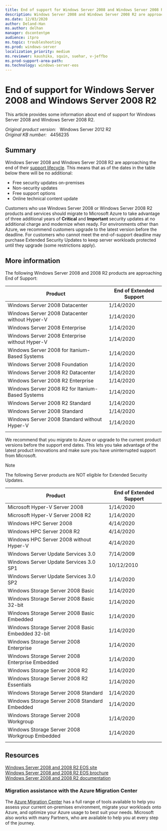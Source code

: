 ```yaml
---
title: End of support for Windows Server 2008 and Windows Server 2008 R2
description: Windows Server 2008 and Windows Server 2008 R2 are approaching their end of support lifecycle.
ms.date: 12/03/2020
author: Deland-Han
ms.author: delhan 
manager: dscontentpm
audience: itpro
ms.topic: troubleshooting
ms.prod: windows-server
localization_priority: medium
ms.reviewer: kaushika, squin, suehar, v-jeffbo
ms.prod-support-area-path: 
ms.technology: windows-server-eos
---
```

# End of support for Windows Server 2008 and Windows Server 2008 R2

This article provides some information about end of support for Windows Server 2008 and Windows Server 2008 R2.

_Original product version:_ &nbsp; Windows Server 2012 R2  
_Original KB number:_ &nbsp; 4456235

## Summary

Windows Server 2008 and Windows Server 2008 R2 are approaching the end of their [support lifecycle](/lifecycle/). This means that as of the dates in the table below there will be no additional:

- Free security updates on-premises
- Non-security updates
- Free support options
- Online technical content update

Customers who use Windows Server 2008 or Windows Server 2008 R2 products and services should migrate to Microsoft Azure to take advantage of three additional years of **Critical** and **Important** security updates at no additional charge and modernize when ready. For environments other than Azure, we recommend customers upgrade to the latest version before the deadline. For customers who cannot meet the end-of-support deadline may purchase Extended Security Updates to keep server workloads protected until they upgrade (some restrictions apply).

## More information

The following Windows Server 2008 and 2008 R2 products are approaching End of Support:

| **Product**| **End of Extended Support** |
|---|---|
| Windows Server 2008 Datacenter| 1/14/2020 |
| Windows Server 2008 Datacenter without Hyper-V| 1/14/2020 |
| Windows Server 2008 Enterprise| 1/14/2020 |
| Windows Server 2008 Enterprise without Hyper-V| 1/14/2020 |
| Windows Server 2008 for Itanium-Based Systems| 1/14/2020 |
| Windows Server 2008 Foundation| 1/14/2020 |
| Windows Server 2008 R2 Datacenter| 1/14/2020 |
| Windows Server 2008 R2 Enterprise| 1/14/2020 |
| Windows Server 2008 R2 for Itanium-Based Systems| 1/14/2020 |
| Windows Server 2008 R2 Standard| 1/14/2020 |
| Windows Server 2008 Standard| 1/14/2020 |
| Windows Server 2008 Standard without Hyper-V| 1/14/2020 |
|||

We recommend that you migrate to Azure or upgrade to the current product versions before the support end dates. This lets you take advantage of the latest product innovations and make sure you have uninterrupted support from Microsoft.

> [!Note]
> The following Server products are NOT eligible for Extended Security Updates.

| **Product**| **End of Extended Support** |
|---|---|
| Microsoft Hyper-V Server 2008| 1/14/2020 |
| Microsoft Hyper-V Server 2008 R2| 1/14/2020 |
| Windows HPC Server 2008| 4/14/2020 |
| Windows HPC Server 2008 R2| 4/14/2020 |
| Windows HPC Server 2008 without Hyper-V| 4/14/2020 |
| Windows Server Update Services 3.0| 7/14/2009 |
| Windows Server Update Services 3.0 SP1| 10/12/2010 |
| Windows Server Update Services 3.0 SP2| 1/14/2020 |
| Windows Storage Server 2008 Basic| 1/14/2020 |
| Windows Storage Server 2008 Basic 32-bit| 1/14/2020 |
| Windows Storage Server 2008 Basic Embedded| 1/14/2020 |
| Windows Storage Server 2008 Basic Embedded 32-bit| 1/14/2020 |
| Windows Storage Server 2008 Enterprise| 1/14/2020 |
| Windows Storage Server 2008 Enterprise Embedded| 1/14/2020 |
| Windows Storage Server 2008 R2| 1/14/2020 |
| Windows Storage Server 2008 R2 Essentials| 1/14/2020 |
| Windows Storage Server 2008 Standard| 1/14/2020 |
| Windows Storage Server 2008 Standard Embedded| 1/14/2020 |
| Windows Storage Server 2008 Workgroup| 1/14/2020 |
| Windows Storage Server 2008 Workgroup Embedded| 1/14/2020 |
|||  

## Resources

[Windows Server 2008 and 2008 R2 EOS site](https://www.microsoft.com/cloud-platform/windows-server-2008)  
[Windows Server 2008 and 2008 R2 EOS brochure](https://download.microsoft.com/download/A/D/9/AD9380CD-7282-4848-85CD-F6F62BDC129B/Windows_Server_2008_End_of_Support_Brochure.pdf)  
[Windows Server 2008 and 2008 R2 documentation](/windows-server/get-started/modernize-windows-server-2008)  

### Migration assistance with the Azure Migration Center

The [Azure Migration Center](https://azure.microsoft.com/migration/windows-server/) has a full range of tools available to help you assess your current on-premises environment, migrate your workloads onto Azure, and optimize your Azure usage to best suit your needs. Microsoft also works with many Partners, who are available to help you at every step of the journey.
